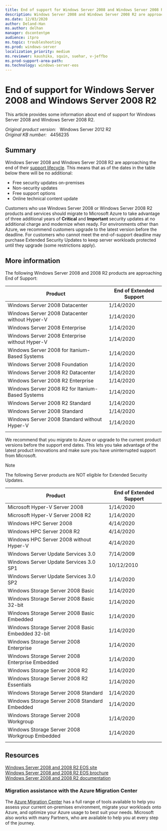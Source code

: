 ```yaml
---
title: End of support for Windows Server 2008 and Windows Server 2008 R2
description: Windows Server 2008 and Windows Server 2008 R2 are approaching their end of support lifecycle.
ms.date: 12/03/2020
author: Deland-Han
ms.author: delhan 
manager: dscontentpm
audience: itpro
ms.topic: troubleshooting
ms.prod: windows-server
localization_priority: medium
ms.reviewer: kaushika, squin, suehar, v-jeffbo
ms.prod-support-area-path: 
ms.technology: windows-server-eos
---
```

# End of support for Windows Server 2008 and Windows Server 2008 R2

This article provides some information about end of support for Windows Server 2008 and Windows Server 2008 R2.

_Original product version:_ &nbsp; Windows Server 2012 R2  
_Original KB number:_ &nbsp; 4456235

## Summary

Windows Server 2008 and Windows Server 2008 R2 are approaching the end of their [support lifecycle](/lifecycle/). This means that as of the dates in the table below there will be no additional:

- Free security updates on-premises
- Non-security updates
- Free support options
- Online technical content update

Customers who use Windows Server 2008 or Windows Server 2008 R2 products and services should migrate to Microsoft Azure to take advantage of three additional years of **Critical** and **Important** security updates at no additional charge and modernize when ready. For environments other than Azure, we recommend customers upgrade to the latest version before the deadline. For customers who cannot meet the end-of-support deadline may purchase Extended Security Updates to keep server workloads protected until they upgrade (some restrictions apply).

## More information

The following Windows Server 2008 and 2008 R2 products are approaching End of Support:

| **Product**| **End of Extended Support** |
|---|---|
| Windows Server 2008 Datacenter| 1/14/2020 |
| Windows Server 2008 Datacenter without Hyper-V| 1/14/2020 |
| Windows Server 2008 Enterprise| 1/14/2020 |
| Windows Server 2008 Enterprise without Hyper-V| 1/14/2020 |
| Windows Server 2008 for Itanium-Based Systems| 1/14/2020 |
| Windows Server 2008 Foundation| 1/14/2020 |
| Windows Server 2008 R2 Datacenter| 1/14/2020 |
| Windows Server 2008 R2 Enterprise| 1/14/2020 |
| Windows Server 2008 R2 for Itanium-Based Systems| 1/14/2020 |
| Windows Server 2008 R2 Standard| 1/14/2020 |
| Windows Server 2008 Standard| 1/14/2020 |
| Windows Server 2008 Standard without Hyper-V| 1/14/2020 |
|||

We recommend that you migrate to Azure or upgrade to the current product versions before the support end dates. This lets you take advantage of the latest product innovations and make sure you have uninterrupted support from Microsoft.

> [!Note]
> The following Server products are NOT eligible for Extended Security Updates.

| **Product**| **End of Extended Support** |
|---|---|
| Microsoft Hyper-V Server 2008| 1/14/2020 |
| Microsoft Hyper-V Server 2008 R2| 1/14/2020 |
| Windows HPC Server 2008| 4/14/2020 |
| Windows HPC Server 2008 R2| 4/14/2020 |
| Windows HPC Server 2008 without Hyper-V| 4/14/2020 |
| Windows Server Update Services 3.0| 7/14/2009 |
| Windows Server Update Services 3.0 SP1| 10/12/2010 |
| Windows Server Update Services 3.0 SP2| 1/14/2020 |
| Windows Storage Server 2008 Basic| 1/14/2020 |
| Windows Storage Server 2008 Basic 32-bit| 1/14/2020 |
| Windows Storage Server 2008 Basic Embedded| 1/14/2020 |
| Windows Storage Server 2008 Basic Embedded 32-bit| 1/14/2020 |
| Windows Storage Server 2008 Enterprise| 1/14/2020 |
| Windows Storage Server 2008 Enterprise Embedded| 1/14/2020 |
| Windows Storage Server 2008 R2| 1/14/2020 |
| Windows Storage Server 2008 R2 Essentials| 1/14/2020 |
| Windows Storage Server 2008 Standard| 1/14/2020 |
| Windows Storage Server 2008 Standard Embedded| 1/14/2020 |
| Windows Storage Server 2008 Workgroup| 1/14/2020 |
| Windows Storage Server 2008 Workgroup Embedded| 1/14/2020 |
|||  

## Resources

[Windows Server 2008 and 2008 R2 EOS site](https://www.microsoft.com/cloud-platform/windows-server-2008)  
[Windows Server 2008 and 2008 R2 EOS brochure](https://download.microsoft.com/download/A/D/9/AD9380CD-7282-4848-85CD-F6F62BDC129B/Windows_Server_2008_End_of_Support_Brochure.pdf)  
[Windows Server 2008 and 2008 R2 documentation](/windows-server/get-started/modernize-windows-server-2008)  

### Migration assistance with the Azure Migration Center

The [Azure Migration Center](https://azure.microsoft.com/migration/windows-server/) has a full range of tools available to help you assess your current on-premises environment, migrate your workloads onto Azure, and optimize your Azure usage to best suit your needs. Microsoft also works with many Partners, who are available to help you at every step of the journey.
